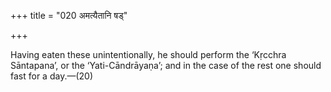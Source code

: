 +++
title = "020 अमत्यैतानि षड्"

+++

Having eaten these unintentionally, he should perform the ‘Kṛcchra Sāntapana’, or the ‘Yati-Cāndrāyaṇa’; and in the case of the rest one should fast for a day.—(20)